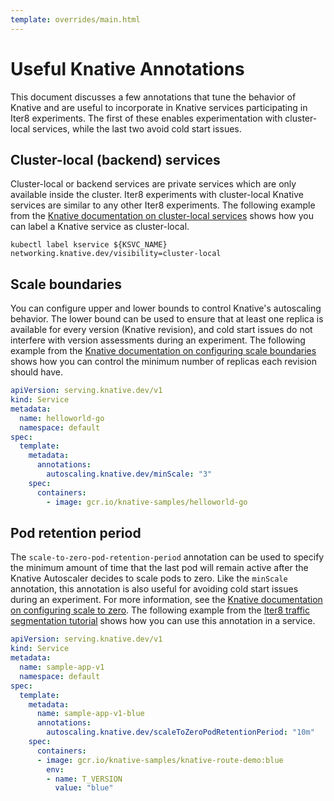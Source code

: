 ```yaml
---
template: overrides/main.html
---
```


# Useful Knative Annotations

This document discusses a few annotations that tune the behavior of Knative and are useful to incorporate in Knative services participating in Iter8 experiments. The first of these enables experimentation with cluster-local services, while the last two avoid cold start issues.

## Cluster-local (backend) services
Cluster-local or backend services are private services which are only available inside the cluster. Iter8 experiments with cluster-local Knative services are similar to any other Iter8 experiments. The following example from the [Knative documentation on cluster-local services](https://knative.dev/docs/serving/cluster-local-route/) shows how you can label a Knative service as cluster-local.

``` shell
kubectl label kservice ${KSVC_NAME} networking.knative.dev/visibility=cluster-local
```

## Scale boundaries
You can configure upper and lower bounds to control Knative's autoscaling behavior. The lower bound can be used to ensure that at least one replica is available for every version (Knative revision), and cold start issues do not interfere with version assessments during an experiment. The following example from the [Knative documentation on configuring scale boundaries](https://knative.dev/docs/serving/autoscaling/scale-bounds/#lower-bound) shows how you can control the minimum number of replicas each revision should have.

``` yaml linenums="1" hl_lines="10"
apiVersion: serving.knative.dev/v1
kind: Service
metadata:
  name: helloworld-go
  namespace: default
spec:
  template:
    metadata:
      annotations:
        autoscaling.knative.dev/minScale: "3"
    spec:
      containers:
        - image: gcr.io/knative-samples/helloworld-go
```

## Pod retention period
The `scale-to-zero-pod-retention-period` annotation can be used to specify the minimum amount of time that the last pod will remain active after the Knative Autoscaler decides to scale pods to zero. Like the `minScale` annotation, this annotation is also useful for avoiding cold start issues during an experiment. For more information, see the [Knative documentation on configuring scale to zero](https://knative.dev/docs/serving/autoscaling/scale-to-zero/). The following example from the [Iter8 traffic segmentation tutorial](../../../tutorials/knative/traffic-segmentation/) shows how you can use this annotation in a service.

``` yaml linenums="1" hl_lines="11"
apiVersion: serving.knative.dev/v1
kind: Service
metadata:
  name: sample-app-v1
  namespace: default
spec:
  template:
    metadata:
      name: sample-app-v1-blue
      annotations:
        autoscaling.knative.dev/scaleToZeroPodRetentionPeriod: "10m"
    spec:
      containers:
      - image: gcr.io/knative-samples/knative-route-demo:blue 
        env:
        - name: T_VERSION
          value: "blue"
```

